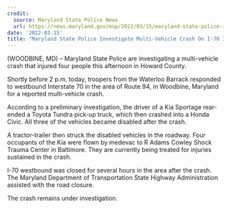 ```yaml
---
credit:
  source: Maryland State Police News
  url: https://news.maryland.gov/msp/2022/03/15/maryland-state-police-investigate-multi-vehicle-crash-on-i-70-in-howard-county/
date: '2022-03-15'
title: "Maryland State Police Investigate Multi-Vehicle Crash On I-70 In Howard County"
---
```

(WOODBINE, MD) – Maryland State Police are investigating a multi-vehicle crash that injured four people this afternoon in Howard County.

Shortly before 2 p.m. today, troopers from the Waterloo Barrack responded to westbound Interstate 70 in the area of Route 94, in Woodbine, Maryland for a reported multi-vehicle crash.

According to a preliminary investigation, the driver of a Kia Sportage rear-ended a Toyota Tundra pick-up truck, which then crashed into a Honda Civic. All three of the vehicles became disabled after the crash.

A tractor-trailer then struck the disabled vehicles in the roadway.  Four occupants of the Kia were flown by medevac to R Adams Cowley Shock Trauma Center in Baltimore. They are currently being treated for injuries sustained in the crash.

I-70 westbound was closed for several hours in the area after the crash. The Maryland Department of Transportation State Highway Administration assisted with the road closure.

The crash remains under investigation.
